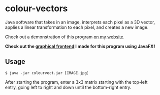# colour-vectors
Java software that takes in an image, interprets each pixel as a 3D vector, applies a linear transformation to each pixel, and creates a new image.

Check out a demonstration of this program [on my website](https://www.haywalk.ca/math/colours-as-vectors.html).

**Check out the [graphical frontend](https://github.com/haywalk/color-vectors-gui) I made for this program using JavaFX!**

## Usage

`$ java -jar colourvect.jar [IMAGE.jpg]`

After starting the program, enter a 3x3 matrix starting with the top-left entry, going left to right and down until the bottom-right entry.
